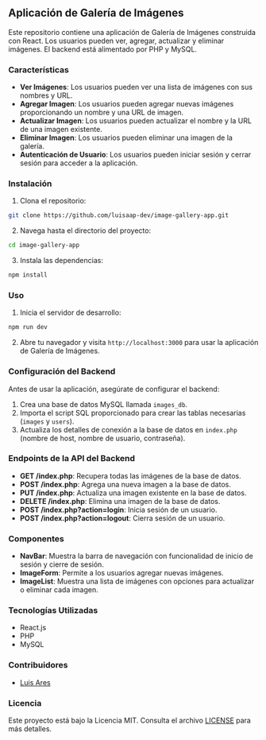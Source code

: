 ## Aplicación de Galería de Imágenes

Este repositorio contiene una aplicación de Galería de Imágenes construida con React. Los usuarios pueden ver, agregar, actualizar y eliminar imágenes. El backend está alimentado por PHP y MySQL.

### Características

- **Ver Imágenes**: Los usuarios pueden ver una lista de imágenes con sus nombres y URL.
- **Agregar Imagen**: Los usuarios pueden agregar nuevas imágenes proporcionando un nombre y una URL de imagen.
- **Actualizar Imagen**: Los usuarios pueden actualizar el nombre y la URL de una imagen existente.
- **Eliminar Imagen**: Los usuarios pueden eliminar una imagen de la galería.
- **Autenticación de Usuario**: Los usuarios pueden iniciar sesión y cerrar sesión para acceder a la aplicación.

### Instalación

1. Clona el repositorio:

```bash
git clone https://github.com/luisaap-dev/image-gallery-app.git
```

2. Navega hasta el directorio del proyecto:

```bash
cd image-gallery-app
```

3. Instala las dependencias:

```bash
npm install
```

### Uso

1. Inicia el servidor de desarrollo:

```bash
npm run dev
```

2. Abre tu navegador y visita `http://localhost:3000` para usar la aplicación de Galería de Imágenes.

### Configuración del Backend

Antes de usar la aplicación, asegúrate de configurar el backend:

1. Crea una base de datos MySQL llamada `images_db`.
2. Importa el script SQL proporcionado para crear las tablas necesarias (`images` y `users`).
3. Actualiza los detalles de conexión a la base de datos en `index.php` (nombre de host, nombre de usuario, contraseña).

### Endpoints de la API del Backend

- **GET /index.php**: Recupera todas las imágenes de la base de datos.
- **POST /index.php**: Agrega una nueva imagen a la base de datos.
- **PUT /index.php**: Actualiza una imagen existente en la base de datos.
- **DELETE /index.php**: Elimina una imagen de la base de datos.
- **POST /index.php?action=login**: Inicia sesión de un usuario.
- **POST /index.php?action=logout**: Cierra sesión de un usuario.

### Componentes

- **NavBar**: Muestra la barra de navegación con funcionalidad de inicio de sesión y cierre de sesión.
- **ImageForm**: Permite a los usuarios agregar nuevas imágenes.
- **ImageList**: Muestra una lista de imágenes con opciones para actualizar o eliminar cada imagen.

### Tecnologías Utilizadas

- React.js
- PHP
- MySQL

### Contribuidores

- [Luis Ares](https://github.com/luisaap-dev)

### Licencia

Este proyecto está bajo la Licencia MIT. Consulta el archivo [LICENSE](LICENSE) para más detalles.
